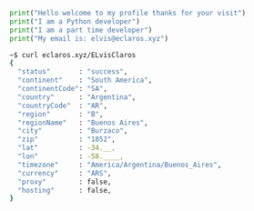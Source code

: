 <!--
**ElvisClaros/ElvisCLaros** is a ✨ _special_ ✨ repository because its `README.md` (this file) appears on your GitHub profile.

Here are some ideas to get you started:

- 🔭 I’m currently working on ...
- 🌱 I’m currently learning ...
- 👯 I’m looking to collaborate on ...
- 🤔 I’m looking for help with ...
- 💬 Ask me about ...
- 📫 How to reach me: ...
- 😄 Pronouns: ...
- ⚡ Fun fact: ...
-->
``` python
print("Hello welcome to my profile thanks for your visit")
print("I am a Python developer")
print("I am a part time developer")
print("My email is: elvis@eclaros.xyz")
```
``` bash
~$ curl eclaros.xyz/ELvisClaros
{
  "status"       : "success",
  "continent"    : "South America",
  "continentCode": "SA",
  "country"      : "Argentina",
  "countryCode"  : "AR",
  "region"       : "B",
  "regionName"   : "Buenos Aires",
  "city"         : "Burzaco",
  "zip"          : "1852",
  "lat"          : -34.__,
  "lon"          : -58.____,
  "timezone"     : "America/Argentina/Buenos_Aires",
  "currency"     : "ARS",
  "proxy"        : false,
  "hosting"      : false,
}
```
